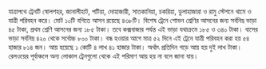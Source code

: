 যাত্রাপথে ট্রেনটি ষোলশহর, জানালীহাট, পটিয়া, দোহাজারী, সাতকানিয়া, চকরিয়া, ডুলাহাজারা ও রামু স্টেশনে থামে ও যাত্রী পরিবহন করে। মোট ১০টি বগিতে আসন রয়েছে ৪৩৮টি। বিশেষ ট্রেনে শোভন শ্রেণির আসনের জন্য সর্বনিম্ন ভাড়া ৪৫ টাকা, প্রথম শ্রেণি আসনের জন্য ১৮৫ টাকা। তবে কক্সবাজার পর্যন্ত এই ভাড়া যথাক্রমে ১৮৫ ও ৩৪০ টাকা। বাসের ভাড়া সর্বনিম্ন ৪২০ থেকে সর্বোচ্চ ৮০০ টাকা। বন্ধ হওয়ার আগে মাত্র ৫২ দিনে এই ট্রেনে যাত্রী পরিবহন করা হয় ৫৪ হাজার ৮১৪ জন। আয় হয়েছে ১ কোটি ৪ লাখ ৪১ হাজার টাকা। অর্থাৎ প্রতিদিন গড়ে আয় হয় দুই লাখ টাকা। রেলওয়ের পূর্বাঞ্চলে অন্য লোকাল ট্রেনগুলো থেকে এই পরিমাণ আয় হয় না বলে জানা যায়।
